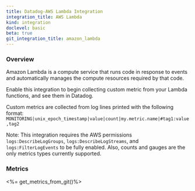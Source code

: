 ```yaml
---
title: Datadog-AWS Lambda Integration
integration_title: AWS Lambda
kind: integration
doclevel: basic
beta: true
git_integration_title: amazon_lambda
---
```


### Overview
Amazon Lambda is a compute service that runs code in response to events and automatically manages the compute resources required by that code.

Enable this integration to begin collecting custom metric from your Lambda functions, and see them in Datadog.

Custom metrics are collected from log lines printed with the following format:
<code>MONITORING|unix_epoch_timestamp|value|count|my.metric.name|#tag1:value,tag2</code>

Note: This integration requires the AWS permissions <code>logs:DescribeLogGroups</code>, <code>logs:DescribeLogStreams</code>, and <code>logs:FilterLogEvents</code> to be fully enabled. Also, counts and gauges are the only metrics types currently supported.

### Metrics

<%= get_metrics_from_git()%> 
